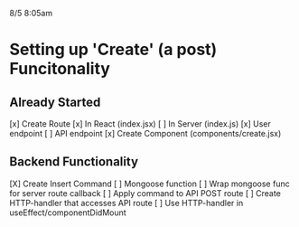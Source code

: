 8/5 8:05am
# Setting up 'Create' (a post) Funcitonality

 ## Already Started
  [x] Create Route
   [x] In React (index.jsx)
   [ ] In Server (index.js)
    [x] User endpoint
    [ ] API endpoint
  [x] Create Component (components/create.jsx)

 ## Backend Functionality
  [X] Create Insert Command
   [ ] Mongoose function
   [ ] Wrap mongoose func for server route callback
  [ ] Apply command to API POST route
  [ ] Create HTTP-handler that accesses API route
  [ ] Use HTTP-handler in useEffect/componentDidMount





